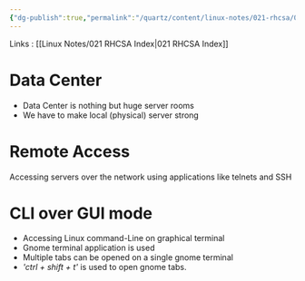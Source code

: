 ```yaml
---
{"dg-publish":true,"permalink":"/quartz/content/linux-notes/021-rhcsa/021-1-fundamentals-of-computer/021-1-10-basic-linux-terms-3/","noteIcon":"","created":"2023-10-14T22:10:59.488+05:30","updated":"2023-10-14T17:26:36.165+05:30"}
---
```


Links : [[Linux Notes/021 RHCSA Index\|021 RHCSA Index]]

# Data Center

- Data Center is nothing but huge server rooms
- We have to make local (physical) server strong

<style> .container {font-family: sans-serif; text-align: center;} .button-wrapper button {z-index: 1;height: 40px; width: 100px; margin: 10px;padding: 5px;} .excalidraw .App-menu_top .buttonList { display: flex;} .excalidraw-wrapper { height: 800px; margin: 50px; position: relative;} :root[dir="ltr"] .excalidraw .layer-ui__wrapper .zen-mode-transition.App-menu_bottom--transition-left {transform: none;} </style><script src="https://cdn.jsdelivr.net/npm/react@17/umd/react.production.min.js"></script><script src="https://cdn.jsdelivr.net/npm/react-dom@17/umd/react-dom.production.min.js"></script><script type="text/javascript" src="https://cdn.jsdelivr.net/npm/@excalidraw/excalidraw@0/dist/excalidraw.production.min.js"></script><div id="Basic_Linux_Termsexcalidraw.md1"></div><script>(function(){const InitialData={"type":"excalidraw","version":2,"source":"https://github.com/zsviczian/obsidian-excalidraw-plugin/releases/tag/1.9.19","elements":[{"type":"rectangle","version":131,"versionNonce":1986543718,"isDeleted":false,"id":"69l-0JGZUc6w1sZOoZPs1","fillStyle":"hachure","strokeWidth":1,"strokeStyle":"solid","roughness":1,"opacity":100,"angle":0,"x":-199.20831298828125,"y":-193.49478149414062,"strokeColor":"#1e1e1e","backgroundColor":"transparent","width":347.33331298828125,"height":198.66665649414062,"seed":1071341690,"groupIds":[],"frameId":null,"roundness":{"type":3},"boundElements":[],"updated":1694859379763,"link":null,"locked":false},{"type":"freedraw","version":87,"versionNonce":1173328678,"isDeleted":false,"id":"TxLLyFXxwM-9vy2iUbet-","fillStyle":"hachure","strokeWidth":0.5,"strokeStyle":"solid","roughness":1,"opacity":100,"angle":0,"x":96.125,"y":-156.1614532470703,"strokeColor":"#1e1e1e","backgroundColor":"transparent","width":64,"height":48,"seed":11841978,"groupIds":[],"frameId":null,"roundness":null,"boundElements":[],"updated":1694859387761,"link":null,"locked":false,"points":[[0,0],[0,-0.6666717529296875],[-2.6666259765625,-2.6666717529296875],[-3.333251953125,-2.6666717529296875],[-8.6666259765625,-2.6666717529296875],[-13.333251953125,-2.6666717529296875],[-17.333251953125,-2.6666717529296875],[-20,-2.6666717529296875],[-23.333251953125,-2],[-24,-1.3333282470703125],[-26,0.6666717529296875],[-28.6666259765625,2],[-32.6666259765625,5.3333282470703125],[-34.6666259765625,7.3333282470703125],[-36,8.666671752929688],[-36.6666259765625,10],[-38,12.666671752929688],[-38,14],[-38,16.666671752929688],[-39.333251953125,18],[-39.333251953125,20],[-39.333251953125,22],[-39.333251953125,24.666671752929688],[-39.333251953125,26],[-39.333251953125,30.666671752929688],[-38.6666259765625,32.66667175292969],[-37.333251953125,34.66667175292969],[-35.333251953125,35.33332824707031],[-34,36],[-29.333251953125,38.66667175292969],[-25.333251953125,40.00001525878906],[-20,41.33332824707031],[-16,43.33332824707031],[-12.6666259765625,43.33332824707031],[-9.333251953125,45.33332824707031],[-4,45.33332824707031],[-0.6666259765625,45.33332824707031],[2,45.33332824707031],[6,45.33332824707031],[8.666748046875,45.33332824707031],[11.3333740234375,45.33332824707031],[12.666748046875,45.33332824707031],[14.666748046875,45.33332824707031],[15.3333740234375,44.66667175292969],[16,44.00001525878906],[18,42.66667175292969],[19.3333740234375,40.66667175292969],[21.3333740234375,38.66667175292969],[23.3333740234375,34.66667175292969],[24.666748046875,32.66667175292969],[24.666748046875,30.666671752929688],[24.666748046875,29.333328247070312],[24.666748046875,26.666671752929688],[24.666748046875,24.666671752929688],[24.666748046875,22.666671752929688],[24.666748046875,20.666671752929688],[24.666748046875,18.666671752929688],[24.666748046875,18],[24.666748046875,17.333328247070312],[24.666748046875,15.333328247070312],[24.666748046875,13.333328247070312],[24,12],[24,11.333328247070312],[23.3333740234375,10],[22.666748046875,9.333328247070312],[22,8],[21.3333740234375,7.3333282470703125],[20.666748046875,6.6666717529296875],[20,6],[18,4.6666717529296875],[17.3333740234375,4.6666717529296875],[15.3333740234375,4],[14,4],[13.3333740234375,3.3333282470703125],[12,2.6666717529296875],[9.3333740234375,2],[8,1.3333282470703125],[6.666748046875,0.6666717529296875],[6,0.6666717529296875],[5.3333740234375,0.6666717529296875],[3.3333740234375,0],[3.3333740234375,-0.6666717529296875],[2.666748046875,-1.3333282470703125],[2,-1.3333282470703125],[0,0]],"lastCommittedPoint":null,"simulatePressure":true,"pressures":[]},{"type":"freedraw","version":14,"versionNonce":1600583846,"isDeleted":false,"id":"eQykVFLGdo9zsrT-s1jjb","fillStyle":"hachure","strokeWidth":0.5,"strokeStyle":"solid","roughness":1,"opacity":100,"angle":0,"x":73.4583740234375,"y":-115.49478149414062,"strokeColor":"#1e1e1e","backgroundColor":"transparent","width":17.3333740234375,"height":24.666656494140625,"seed":1622655738,"groupIds":[],"frameId":null,"roundness":null,"boundElements":[],"updated":1694859391114,"link":null,"locked":false,"points":[[0,0],[-0.6666259765625,0],[-1.3333740234375,0],[-4,1.333343505859375],[-8,6],[-10,9.333343505859375],[-13.3333740234375,13.333343505859375],[-16,18],[-16.6666259765625,20.666656494140625],[-17.3333740234375,23.333343505859375],[-17.3333740234375,24],[-17.3333740234375,24.666656494140625],[-17.3333740234375,24.666656494140625]],"lastCommittedPoint":null,"simulatePressure":true,"pressures":[]},{"type":"freedraw","version":15,"versionNonce":1590167910,"isDeleted":false,"id":"EEkIEHlmhn5qmKKedpo-A","fillStyle":"hachure","strokeWidth":0.5,"strokeStyle":"solid","roughness":1,"opacity":100,"angle":0,"x":106.791748046875,"y":-110.828125,"strokeColor":"#1e1e1e","backgroundColor":"transparent","width":10,"height":32.66668701171875,"seed":1540957562,"groupIds":[],"frameId":null,"roundness":null,"boundElements":[],"updated":1694859392618,"link":null,"locked":false,"points":[[0,0],[1.333251953125,0.66668701171875],[2,2],[5.333251953125,7.333343505859375],[7.333251953125,11.333343505859375],[8.6666259765625,14],[9.333251953125,20],[9.333251953125,22.66668701171875],[9.333251953125,26],[10,28],[10,30.66668701171875],[10,32],[10,32.66668701171875],[10,32.66668701171875]],"lastCommittedPoint":null,"simulatePressure":true,"pressures":[]},{"type":"rectangle","version":79,"versionNonce":833676774,"isDeleted":false,"id":"lmkccy5-q2kbVoTVtpdHx","fillStyle":"hachure","strokeWidth":0.5,"strokeStyle":"solid","roughness":1,"opacity":100,"angle":0,"x":59.291748046875,"y":-95.49478149414062,"strokeColor":"#1e1e1e","backgroundColor":"transparent","width":55,"height":36,"seed":1083250874,"groupIds":[],"frameId":null,"roundness":{"type":3},"boundElements":[{"type":"text","id":"0JMoZKLY"}],"updated":1694859421348,"link":null,"locked":false},{"type":"text","version":4,"versionNonce":1533740902,"isDeleted":false,"id":"0JMoZKLY","fillStyle":"hachure","strokeWidth":0.5,"strokeStyle":"solid","roughness":1,"opacity":100,"angle":0,"x":70.89175415039062,"y":-89.99478149414062,"strokeColor":"#1e1e1e","backgroundColor":"transparent","width":31.79998779296875,"height":25,"seed":1841180218,"groupIds":[],"frameId":null,"roundness":null,"boundElements":[],"updated":1694859418030,"link":null,"locked":false,"fontSize":20,"fontFamily":1,"text":"</>","rawText":"</>","textAlign":"center","verticalAlign":"middle","containerId":"lmkccy5-q2kbVoTVtpdHx","originalText":"</>","lineHeight":1.25,"baseline":17},{"type":"text","version":6,"versionNonce":74425510,"isDeleted":false,"id":"hApsoxmT","fillStyle":"hachure","strokeWidth":0.5,"strokeStyle":"solid","roughness":1,"opacity":100,"angle":0,"x":76.125,"y":-48.828125,"strokeColor":"#1e1e1e","backgroundColor":"transparent","width":50.87995910644531,"height":25,"seed":543216698,"groupIds":[],"frameId":null,"roundness":null,"boundElements":[],"updated":1694859423856,"link":null,"locked":false,"fontSize":20,"fontFamily":1,"text":"Admin","rawText":"Admin","textAlign":"left","verticalAlign":"top","containerId":null,"originalText":"Admin","lineHeight":1.25,"baseline":17},{"type":"rectangle","version":62,"versionNonce":919081446,"isDeleted":false,"id":"JX6bLfavyB88ZR53DBB6j","fillStyle":"hachure","strokeWidth":0.5,"strokeStyle":"solid","roughness":1,"opacity":100,"angle":0,"x":-163.208251953125,"y":-143.1614227294922,"strokeColor":"#1e1e1e","backgroundColor":"transparent","width":88,"height":70,"seed":333363578,"groupIds":[],"frameId":null,"roundness":{"type":3},"boundElements":[{"type":"text","id":"Qdry2eJp"}],"updated":1694859454518,"link":null,"locked":false},{"type":"text","version":16,"versionNonce":1828250918,"isDeleted":false,"id":"Qdry2eJp","fillStyle":"hachure","strokeWidth":0.5,"strokeStyle":"solid","roughness":1,"opacity":100,"angle":0,"x":-150.05821990966797,"y":-120.66142272949219,"strokeColor":"#1e1e1e","backgroundColor":"transparent","width":61.69993591308594,"height":25,"seed":1480644454,"groupIds":[],"frameId":null,"roundness":null,"boundElements":[],"updated":1694859454518,"link":null,"locked":false,"fontSize":20,"fontFamily":1,"text":"Server","rawText":"Server","textAlign":"center","verticalAlign":"middle","containerId":"JX6bLfavyB88ZR53DBB6j","originalText":"Server","lineHeight":1.25,"baseline":17},{"type":"text","version":19,"versionNonce":1972373818,"isDeleted":false,"id":"bNUetmMz","fillStyle":"hachure","strokeWidth":0.5,"strokeStyle":"solid","roughness":1,"opacity":100,"angle":0,"x":-171.2083740234375,"y":-178.16146850585938,"strokeColor":"#1e1e1e","backgroundColor":"transparent","width":114.73991394042969,"height":25,"seed":1804249658,"groupIds":[],"frameId":null,"roundness":null,"boundElements":[],"updated":1694859451787,"link":null,"locked":false,"fontSize":20,"fontFamily":1,"text":"Datacenter","rawText":"Datacenter","textAlign":"left","verticalAlign":"top","containerId":null,"originalText":"Datacenter","lineHeight":1.25,"baseline":17},{"type":"text","version":40,"versionNonce":462263270,"isDeleted":false,"id":"q9Ayi4Jg","fillStyle":"hachure","strokeWidth":0.5,"strokeStyle":"solid","roughness":1,"opacity":100,"angle":0,"x":196.9407087053571,"y":-135.4210815429689,"strokeColor":"#1e1e1e","backgroundColor":"transparent","width":292.59991455078125,"height":35,"seed":1475557030,"groupIds":[],"frameId":null,"roundness":null,"boundElements":[],"updated":1694859748854,"link":null,"locked":false,"fontSize":28,"fontFamily":1,"text":"Local Console Access","rawText":"Local Console Access","textAlign":"left","verticalAlign":"top","containerId":null,"originalText":"Local Console Access","lineHeight":1.25,"baseline":24},{"type":"rectangle","version":152,"versionNonce":1611129254,"isDeleted":true,"id":"npiQT31rtITrDn0mAcw6-","fillStyle":"hachure","strokeWidth":1,"strokeStyle":"solid","roughness":1,"opacity":100,"angle":0,"x":-205.87496948242188,"y":30.505203247070312,"strokeColor":"#1e1e1e","backgroundColor":"transparent","width":347.33331298828125,"height":198.66665649414062,"seed":1778539130,"groupIds":[],"frameId":null,"roundness":{"type":3},"boundElements":[{"id":"8SnUHCnytdoFagCYbMYRP","type":"arrow"}],"updated":1694860203810,"link":null,"locked":false},{"type":"rectangle","version":94,"versionNonce":556719782,"isDeleted":true,"id":"ExBJ-G4zLNbh7PGm0_FNB","fillStyle":"hachure","strokeWidth":0.5,"strokeStyle":"solid","roughness":1,"opacity":100,"angle":0,"x":-172.2083740234375,"y":84.8385009765625,"strokeColor":"#1e1e1e","backgroundColor":"transparent","width":88,"height":70,"seed":1733591802,"groupIds":[],"frameId":null,"roundness":{"type":3},"boundElements":[{"type":"text","id":"p7XfYTPs"}],"updated":1694860205432,"link":null,"locked":false},{"type":"text","version":48,"versionNonce":1957709498,"isDeleted":true,"id":"p7XfYTPs","fillStyle":"hachure","strokeWidth":0.5,"strokeStyle":"solid","roughness":1,"opacity":100,"angle":0,"x":-159.05834197998047,"y":107.3385009765625,"strokeColor":"#1e1e1e","backgroundColor":"transparent","width":61.69993591308594,"height":25,"seed":1853756346,"groupIds":[],"frameId":null,"roundness":null,"boundElements":[],"updated":1694860205432,"link":null,"locked":false,"fontSize":20,"fontFamily":1,"text":"Server","rawText":"Server","textAlign":"center","verticalAlign":"middle","containerId":"ExBJ-G4zLNbh7PGm0_FNB","originalText":"Server","lineHeight":1.25,"baseline":17},{"type":"text","version":53,"versionNonce":439012666,"isDeleted":true,"id":"BPwwx6U4","fillStyle":"hachure","strokeWidth":0.5,"strokeStyle":"solid","roughness":1,"opacity":100,"angle":0,"x":-184.5782699584961,"y":46.671875,"strokeColor":"#1e1e1e","backgroundColor":"transparent","width":114.73991394042969,"height":25,"seed":1772796710,"groupIds":[],"frameId":null,"roundness":null,"boundElements":[],"updated":1694860204800,"link":null,"locked":false,"fontSize":20,"fontFamily":1,"text":"Datacenter","rawText":"Datacenter","textAlign":"left","verticalAlign":"top","containerId":null,"originalText":"Datacenter","lineHeight":1.25,"baseline":17},{"type":"rectangle","version":258,"versionNonce":1289966566,"isDeleted":true,"id":"KdTW1dnveLrIPZd4KZIBi","fillStyle":"hachure","strokeWidth":1,"strokeStyle":"solid","roughness":1,"opacity":100,"angle":0,"x":361.60118321010043,"y":28.124295915876132,"strokeColor":"#1e1e1e","backgroundColor":"transparent","width":347.33331298828125,"height":198.66665649414062,"seed":487213114,"groupIds":[],"frameId":null,"roundness":{"type":3},"boundElements":[],"updated":1694860209526,"link":null,"locked":false},{"type":"freedraw","version":150,"versionNonce":1023708646,"isDeleted":true,"id":"dgTDNczCrLFEyjvGdl9t5","fillStyle":"hachure","strokeWidth":0.5,"strokeStyle":"solid","roughness":1,"opacity":100,"angle":0,"x":646.5537109375001,"y":82.41000584193642,"strokeColor":"#1e1e1e","backgroundColor":"transparent","width":64,"height":48,"seed":1747905510,"groupIds":[],"frameId":null,"roundness":null,"boundElements":[],"updated":1694860213255,"link":null,"locked":false,"points":[[0,0],[0,-0.6666717529296875],[-2.6666259765625,-2.6666717529296875],[-3.333251953125,-2.6666717529296875],[-8.6666259765625,-2.6666717529296875],[-13.333251953125,-2.6666717529296875],[-17.333251953125,-2.6666717529296875],[-20,-2.6666717529296875],[-23.333251953125,-2],[-24,-1.3333282470703125],[-26,0.6666717529296875],[-28.6666259765625,2],[-32.6666259765625,5.3333282470703125],[-34.6666259765625,7.3333282470703125],[-36,8.666671752929688],[-36.6666259765625,10],[-38,12.666671752929688],[-38,14],[-38,16.666671752929688],[-39.333251953125,18],[-39.333251953125,20],[-39.333251953125,22],[-39.333251953125,24.666671752929688],[-39.333251953125,26],[-39.333251953125,30.666671752929688],[-38.6666259765625,32.66667175292969],[-37.333251953125,34.66667175292969],[-35.333251953125,35.33332824707031],[-34,36],[-29.333251953125,38.66667175292969],[-25.333251953125,40.00001525878906],[-20,41.33332824707031],[-16,43.33332824707031],[-12.6666259765625,43.33332824707031],[-9.333251953125,45.33332824707031],[-4,45.33332824707031],[-0.6666259765625,45.33332824707031],[2,45.33332824707031],[6,45.33332824707031],[8.666748046875,45.33332824707031],[11.3333740234375,45.33332824707031],[12.666748046875,45.33332824707031],[14.666748046875,45.33332824707031],[15.3333740234375,44.66667175292969],[16,44.00001525878906],[18,42.66667175292969],[19.3333740234375,40.66667175292969],[21.3333740234375,38.66667175292969],[23.3333740234375,34.66667175292969],[24.666748046875,32.66667175292969],[24.666748046875,30.666671752929688],[24.666748046875,29.333328247070312],[24.666748046875,26.666671752929688],[24.666748046875,24.666671752929688],[24.666748046875,22.666671752929688],[24.666748046875,20.666671752929688],[24.666748046875,18.666671752929688],[24.666748046875,18],[24.666748046875,17.333328247070312],[24.666748046875,15.333328247070312],[24.666748046875,13.333328247070312],[24,12],[24,11.333328247070312],[23.3333740234375,10],[22.666748046875,9.333328247070312],[22,8],[21.3333740234375,7.3333282470703125],[20.666748046875,6.6666717529296875],[20,6],[18,4.6666717529296875],[17.3333740234375,4.6666717529296875],[15.3333740234375,4],[14,4],[13.3333740234375,3.3333282470703125],[12,2.6666717529296875],[9.3333740234375,2],[8,1.3333282470703125],[6.666748046875,0.6666717529296875],[6,0.6666717529296875],[5.3333740234375,0.6666717529296875],[3.3333740234375,0],[3.3333740234375,-0.6666717529296875],[2.666748046875,-1.3333282470703125],[2,-1.3333282470703125],[0,0]],"lastCommittedPoint":null,"simulatePressure":true,"pressures":[]},{"type":"freedraw","version":83,"versionNonce":1784720442,"isDeleted":true,"id":"PG1VycG3k712DBN7SlC1r","fillStyle":"hachure","strokeWidth":0.5,"strokeStyle":"solid","roughness":1,"opacity":100,"angle":0,"x":624.315647670201,"y":130.07665797642306,"strokeColor":"#1e1e1e","backgroundColor":"transparent","width":17.3333740234375,"height":24.666656494140625,"seed":1009002426,"groupIds":[],"frameId":null,"roundness":null,"boundElements":[],"updated":1694860214375,"link":null,"locked":false,"points":[[0,0],[-0.6666259765625,0],[-1.3333740234375,0],[-4,1.333343505859375],[-8,6],[-10,9.333343505859375],[-13.3333740234375,13.333343505859375],[-16,18],[-16.6666259765625,20.666656494140625],[-17.3333740234375,23.333343505859375],[-17.3333740234375,24],[-17.3333740234375,24.666656494140625],[-17.3333740234375,24.666656494140625]],"lastCommittedPoint":null,"simulatePressure":true,"pressures":[]},{"type":"rectangle","version":141,"versionNonce":1209638522,"isDeleted":true,"id":"rkrsvFb2HeURb-ko71rTn","fillStyle":"hachure","strokeWidth":0.5,"strokeStyle":"solid","roughness":1,"opacity":100,"angle":0,"x":614.1490478515627,"y":147.02904837472101,"strokeColor":"#1e1e1e","backgroundColor":"transparent","width":55,"height":36,"seed":2071820986,"groupIds":[],"frameId":null,"roundness":{"type":3},"boundElements":[{"type":"text","id":"HnIfxmRO"}],"updated":1694860215902,"link":null,"locked":false},{"type":"text","version":66,"versionNonce":380706342,"isDeleted":true,"id":"HnIfxmRO","fillStyle":"hachure","strokeWidth":0.5,"strokeStyle":"solid","roughness":1,"opacity":100,"angle":0,"x":625.7490539550784,"y":152.52904837472101,"strokeColor":"#1e1e1e","backgroundColor":"transparent","width":31.79998779296875,"height":25,"seed":1244795770,"groupIds":[],"frameId":null,"roundness":null,"boundElements":[],"updated":1694860215902,"link":null,"locked":false,"fontSize":20,"fontFamily":1,"text":"</>","rawText":"</>","textAlign":"center","verticalAlign":"middle","containerId":"rkrsvFb2HeURb-ko71rTn","originalText":"</>","lineHeight":1.25,"baseline":17},{"type":"freedraw","version":56,"versionNonce":1064325030,"isDeleted":true,"id":"OVFHWOddio6JMdpa1l4Yp","fillStyle":"hachure","strokeWidth":0.5,"strokeStyle":"solid","roughness":1,"opacity":100,"angle":0,"x":663.7919049944198,"y":131.17186628069197,"strokeColor":"#1e1e1e","backgroundColor":"transparent","width":10,"height":32.66668701171875,"seed":139953786,"groupIds":[],"frameId":null,"roundness":null,"boundElements":[],"updated":1694860215263,"link":null,"locked":false,"points":[[0,0],[1.333251953125,0.66668701171875],[2,2],[5.333251953125,7.333343505859375],[7.333251953125,11.333343505859375],[8.6666259765625,14],[9.333251953125,20],[9.333251953125,22.66668701171875],[9.333251953125,26],[10,28],[10,30.66668701171875],[10,32],[10,32.66668701171875],[10,32.66668701171875]],"lastCommittedPoint":null,"simulatePressure":true,"pressures":[]},{"type":"text","version":48,"versionNonce":1221933178,"isDeleted":true,"id":"hOH4Ok9N","fillStyle":"hachure","strokeWidth":0.5,"strokeStyle":"solid","roughness":1,"opacity":100,"angle":0,"x":403.3518382481167,"y":77.91002982003346,"strokeColor":"#1e1e1e","backgroundColor":"transparent","width":86.97993469238281,"height":25,"seed":837246950,"groupIds":[],"frameId":null,"roundness":null,"boundElements":[],"updated":1694860211719,"link":null,"locked":false,"fontSize":20,"fontFamily":1,"text":"Admin PC","rawText":"Admin PC","textAlign":"left","verticalAlign":"top","containerId":null,"originalText":"Admin PC","lineHeight":1.25,"baseline":17},{"type":"rectangle","version":84,"versionNonce":1044174246,"isDeleted":true,"id":"GH0iBLuWUIgWgcCN4ESZL","fillStyle":"hachure","strokeWidth":0.5,"strokeStyle":"solid","roughness":1,"opacity":100,"angle":0,"x":389.32177734375006,"y":103.38842773437472,"strokeColor":"#1e1e1e","backgroundColor":"transparent","width":118.09517996651795,"height":75.2380807059152,"seed":1919499046,"groupIds":[],"frameId":null,"roundness":{"type":3},"boundElements":[],"updated":1694860211127,"link":null,"locked":false},{"type":"text","version":24,"versionNonce":1863714362,"isDeleted":true,"id":"vWwXrEDu","fillStyle":"hachure","strokeWidth":0.5,"strokeStyle":"solid","roughness":1,"opacity":100,"angle":0,"x":459.7978515625,"y":41.48365129743274,"strokeColor":"#1e1e1e","backgroundColor":"transparent","width":140.9198455810547,"height":25,"seed":1794112614,"groupIds":[],"frameId":null,"roundness":null,"boundElements":[],"updated":1694860210382,"link":null,"locked":false,"fontSize":20,"fontFamily":1,"text":"Office Premise","rawText":"Office Premise","textAlign":"left","verticalAlign":"top","containerId":null,"originalText":"Office Premise","lineHeight":1.25,"baseline":17},{"type":"arrow","version":83,"versionNonce":1138837754,"isDeleted":true,"id":"8SnUHCnytdoFagCYbMYRP","fillStyle":"hachure","strokeWidth":0.5,"strokeStyle":"solid","roughness":1,"opacity":100,"angle":0,"x":339.79793875558033,"y":73.86463274274547,"strokeColor":"#1e1e1e","backgroundColor":"transparent","width":188.57142857142864,"height":10.476161411830333,"seed":1947095226,"groupIds":[],"frameId":null,"roundness":{"type":2},"boundElements":[],"updated":1694860206782,"link":null,"locked":false,"startBinding":{"elementId":"KdTW1dnveLrIPZd4KZIBi","focus":-0.004771304378482104,"gap":21.803244454520097},"endBinding":null,"lastCommittedPoint":null,"startArrowhead":null,"endArrowhead":"arrow","points":[[0,0],[-34.285714285714334,-9.523794991629472],[-188.57142857142864,-10.476161411830333]]},{"type":"line","version":70,"versionNonce":1140849658,"isDeleted":true,"id":"TDWZZ0lRpbVyXAvw8CfNJ","fillStyle":"hachure","strokeWidth":0.5,"strokeStyle":"solid","roughness":1,"opacity":100,"angle":0,"x":143.60740443638383,"y":132.9122663225446,"strokeColor":"#1e1e1e","backgroundColor":"transparent","width":215.23821149553578,"height":0.9523664202008604,"seed":1762096550,"groupIds":[],"frameId":null,"roundness":{"type":2},"boundElements":[],"updated":1694860208368,"link":null,"locked":false,"startBinding":null,"endBinding":null,"lastCommittedPoint":null,"startArrowhead":null,"endArrowhead":null,"points":[[0,0],[215.23821149553578,0.9523664202008604]]},{"type":"text","version":12,"versionNonce":1885153830,"isDeleted":true,"id":"1QHtm2W8","fillStyle":"hachure","strokeWidth":0.5,"strokeStyle":"solid","roughness":1,"opacity":100,"angle":0,"x":207.8931187220981,"y":105.29320417131692,"strokeColor":"#1e1e1e","backgroundColor":"transparent","width":110.83990478515625,"height":25,"seed":1933594918,"groupIds":[],"frameId":null,"roundness":null,"boundElements":[],"updated":1694860207454,"link":null,"locked":false,"fontSize":20,"fontFamily":1,"text":"IP Network","rawText":"IP Network","textAlign":"left","verticalAlign":"top","containerId":null,"originalText":"IP Network","lineHeight":1.25,"baseline":17},{"type":"text","version":45,"versionNonce":2002251046,"isDeleted":true,"id":"za6wiExe","fillStyle":"hachure","strokeWidth":0.5,"strokeStyle":"solid","roughness":1,"opacity":100,"angle":0,"x":176.94062151227672,"y":26.9598563058035,"strokeColor":"#1e1e1e","backgroundColor":"transparent","width":146.33987426757812,"height":25,"seed":2047808934,"groupIds":[],"frameId":null,"roundness":null,"boundElements":[],"updated":1694860206206,"link":null,"locked":false,"fontSize":20,"fontFamily":1,"text":"Remote Access","rawText":"Remote Access","textAlign":"left","verticalAlign":"top","containerId":null,"originalText":"Remote Access","lineHeight":1.25,"baseline":17}],"appState":{"theme":"dark","viewBackgroundColor":"#ffffff","currentItemStrokeColor":"#1e1e1e","currentItemBackgroundColor":"transparent","currentItemFillStyle":"hachure","currentItemStrokeWidth":0.5,"currentItemStrokeStyle":"solid","currentItemRoughness":1,"currentItemOpacity":100,"currentItemFontFamily":1,"currentItemFontSize":20,"currentItemTextAlign":"left","currentItemStartArrowhead":null,"currentItemEndArrowhead":"arrow","scrollX":243.7202366420201,"scrollY":279.33333587646484,"zoom":{"value":1},"currentItemRoundness":"round","gridSize":null,"gridColor":{"Bold":"#C9C9C9FF","Regular":"#EDEDEDFF"},"currentStrokeOptions":null,"previousGridSize":null,"frameRendering":{"enabled":true,"clip":true,"name":true,"outline":true}},"files":{}};InitialData.scrollToContent=true;App=()=>{const e=React.useRef(null),t=React.useRef(null),[n,i]=React.useState({width:void 0,height:void 0});return React.useEffect(()=>{i({width:t.current.getBoundingClientRect().width,height:t.current.getBoundingClientRect().height});const e=()=>{i({width:t.current.getBoundingClientRect().width,height:t.current.getBoundingClientRect().height})};return window.addEventListener("resize",e),()=>window.removeEventListener("resize",e)},[t]),React.createElement(React.Fragment,null,React.createElement("div",{className:"excalidraw-wrapper",ref:t},React.createElement(ExcalidrawLib.Excalidraw,{ref:e,width:n.width,height:n.height,initialData:InitialData,viewModeEnabled:!0,zenModeEnabled:!0,gridModeEnabled:!1})))},excalidrawWrapper=document.getElementById("Basic_Linux_Termsexcalidraw.md1");ReactDOM.render(React.createElement(App),excalidrawWrapper);})();</script>

# Remote Access

 Accessing servers over the network using applications like telnets and SSH

<div id="Basic_Linux_Terms_11.excalidraw.md2"></div><script>(function(){const InitialData={"type":"excalidraw","version":2,"source":"https://github.com/zsviczian/obsidian-excalidraw-plugin/releases/tag/1.9.19","elements":[{"type":"rectangle","version":195,"versionNonce":1067007162,"isDeleted":false,"id":"Nrn9hxNF30F-_B_JuEEZ-","fillStyle":"hachure","strokeWidth":1,"strokeStyle":"solid","roughness":1,"opacity":100,"angle":0,"x":-450.0833740234375,"y":-145.1614532470703,"strokeColor":"#1e1e1e","backgroundColor":"transparent","width":347.33331298828125,"height":198.66665649414062,"seed":172968806,"groupIds":[],"frameId":null,"roundness":{"type":3},"boundElements":[{"id":"A4Wv-Mk_dRMgtmVsh5dYT","type":"arrow"}],"updated":1694860158647,"link":null,"locked":false},{"type":"text","version":69,"versionNonce":546062522,"isDeleted":false,"id":"aoYS18aZ","fillStyle":"hachure","strokeWidth":0.5,"strokeStyle":"solid","roughness":1,"opacity":100,"angle":0,"x":-428.78661346435547,"y":-109.66146850585938,"strokeColor":"#1e1e1e","backgroundColor":"transparent","width":114.73991394042969,"height":25,"seed":186247034,"groupIds":[],"frameId":null,"roundness":null,"boundElements":[],"updated":1694860017402,"link":null,"locked":false,"fontSize":20,"fontFamily":1,"text":"Datacenter","rawText":"Datacenter","textAlign":"left","verticalAlign":"top","containerId":null,"originalText":"Datacenter","lineHeight":1.25,"baseline":17},{"type":"rectangle","version":112,"versionNonce":413233722,"isDeleted":false,"id":"4uYtfgmPqWXX5docvLI6v","fillStyle":"hachure","strokeWidth":0.5,"strokeStyle":"solid","roughness":1,"opacity":100,"angle":0,"x":-419.75,"y":-64.828125,"strokeColor":"#1e1e1e","backgroundColor":"transparent","width":88,"height":70,"seed":398402086,"groupIds":[],"frameId":null,"roundness":{"type":3},"boundElements":[{"type":"text","id":"HKDdVlqo"}],"updated":1694860018951,"link":null,"locked":false},{"type":"text","version":66,"versionNonce":518724346,"isDeleted":false,"id":"HKDdVlqo","fillStyle":"hachure","strokeWidth":0.5,"strokeStyle":"solid","roughness":1,"opacity":100,"angle":0,"x":-406.59996795654297,"y":-42.328125,"strokeColor":"#1e1e1e","backgroundColor":"transparent","width":61.69993591308594,"height":25,"seed":1965288806,"groupIds":[],"frameId":null,"roundness":null,"boundElements":[],"updated":1694860018951,"link":null,"locked":false,"fontSize":20,"fontFamily":1,"text":"Server","rawText":"Server","textAlign":"center","verticalAlign":"middle","containerId":"4uYtfgmPqWXX5docvLI6v","originalText":"Server","lineHeight":1.25,"baseline":17},{"type":"rectangle","version":358,"versionNonce":1773749050,"isDeleted":false,"id":"hVEOUqFe8hmvunLLs0W6S","fillStyle":"hachure","strokeWidth":1,"strokeStyle":"solid","roughness":1,"opacity":100,"angle":0,"x":116.58334350585938,"y":-146.828125,"strokeColor":"#1e1e1e","backgroundColor":"transparent","width":347.33331298828125,"height":198.66665649414062,"seed":1592787814,"groupIds":[],"frameId":null,"roundness":{"type":3},"boundElements":[{"id":"A4Wv-Mk_dRMgtmVsh5dYT","type":"arrow"}],"updated":1694860158647,"link":null,"locked":false},{"type":"freedraw","version":208,"versionNonce":2075258106,"isDeleted":false,"id":"-8TCIpfDG1oMeU_wWvxFT","fillStyle":"hachure","strokeWidth":0.5,"strokeStyle":"solid","roughness":1,"opacity":100,"angle":0,"x":420.2498779296875,"y":-72.16148376464844,"strokeColor":"#1e1e1e","backgroundColor":"transparent","width":64,"height":48,"seed":631953574,"groupIds":[],"frameId":null,"roundness":null,"boundElements":[],"updated":1694860106970,"link":null,"locked":false,"points":[[0,0],[0,-0.6666717529296875],[-2.6666259765625,-2.6666717529296875],[-3.333251953125,-2.6666717529296875],[-8.6666259765625,-2.6666717529296875],[-13.333251953125,-2.6666717529296875],[-17.333251953125,-2.6666717529296875],[-20,-2.6666717529296875],[-23.333251953125,-2],[-24,-1.3333282470703125],[-26,0.6666717529296875],[-28.6666259765625,2],[-32.6666259765625,5.3333282470703125],[-34.6666259765625,7.3333282470703125],[-36,8.666671752929688],[-36.6666259765625,10],[-38,12.666671752929688],[-38,14],[-38,16.666671752929688],[-39.333251953125,18],[-39.333251953125,20],[-39.333251953125,22],[-39.333251953125,24.666671752929688],[-39.333251953125,26],[-39.333251953125,30.666671752929688],[-38.6666259765625,32.66667175292969],[-37.333251953125,34.66667175292969],[-35.333251953125,35.33332824707031],[-34,36],[-29.333251953125,38.66667175292969],[-25.333251953125,40.00001525878906],[-20,41.33332824707031],[-16,43.33332824707031],[-12.6666259765625,43.33332824707031],[-9.333251953125,45.33332824707031],[-4,45.33332824707031],[-0.6666259765625,45.33332824707031],[2,45.33332824707031],[6,45.33332824707031],[8.666748046875,45.33332824707031],[11.3333740234375,45.33332824707031],[12.666748046875,45.33332824707031],[14.666748046875,45.33332824707031],[15.3333740234375,44.66667175292969],[16,44.00001525878906],[18,42.66667175292969],[19.3333740234375,40.66667175292969],[21.3333740234375,38.66667175292969],[23.3333740234375,34.66667175292969],[24.666748046875,32.66667175292969],[24.666748046875,30.666671752929688],[24.666748046875,29.333328247070312],[24.666748046875,26.666671752929688],[24.666748046875,24.666671752929688],[24.666748046875,22.666671752929688],[24.666748046875,20.666671752929688],[24.666748046875,18.666671752929688],[24.666748046875,18],[24.666748046875,17.333328247070312],[24.666748046875,15.333328247070312],[24.666748046875,13.333328247070312],[24,12],[24,11.333328247070312],[23.3333740234375,10],[22.666748046875,9.333328247070312],[22,8],[21.3333740234375,7.3333282470703125],[20.666748046875,6.6666717529296875],[20,6],[18,4.6666717529296875],[17.3333740234375,4.6666717529296875],[15.3333740234375,4],[14,4],[13.3333740234375,3.3333282470703125],[12,2.6666717529296875],[9.3333740234375,2],[8,1.3333282470703125],[6.666748046875,0.6666717529296875],[6,0.6666717529296875],[5.3333740234375,0.6666717529296875],[3.3333740234375,0],[3.3333740234375,-0.6666717529296875],[2.666748046875,-1.3333282470703125],[2,-1.3333282470703125],[0,0]],"lastCommittedPoint":null,"simulatePressure":true,"pressures":[]},{"type":"rectangle","version":202,"versionNonce":1651732538,"isDeleted":false,"id":"jlsgHHfdL7GpgNCn-Tgq1","fillStyle":"hachure","strokeWidth":0.5,"strokeStyle":"solid","roughness":1,"opacity":100,"angle":0,"x":381.75,"y":-12.161468505859375,"strokeColor":"#1e1e1e","backgroundColor":"transparent","width":55,"height":36,"seed":1310610854,"groupIds":[],"frameId":null,"roundness":{"type":3},"boundElements":[{"type":"text","id":"t8MrqHyr"}],"updated":1694860092573,"link":null,"locked":false},{"type":"text","version":127,"versionNonce":432888058,"isDeleted":false,"id":"t8MrqHyr","fillStyle":"hachure","strokeWidth":0.5,"strokeStyle":"solid","roughness":1,"opacity":100,"angle":0,"x":393.3500061035156,"y":-6.661468505859375,"strokeColor":"#1e1e1e","backgroundColor":"transparent","width":31.79998779296875,"height":25,"seed":273723622,"groupIds":[],"frameId":null,"roundness":null,"boundElements":[],"updated":1694860092573,"link":null,"locked":false,"fontSize":20,"fontFamily":1,"text":"</>","rawText":"</>","textAlign":"center","verticalAlign":"middle","containerId":"jlsgHHfdL7GpgNCn-Tgq1","originalText":"</>","lineHeight":1.25,"baseline":17},{"type":"freedraw","version":127,"versionNonce":1816587962,"isDeleted":false,"id":"khiuFIvwhD0u14ez8OXYx","fillStyle":"hachure","strokeWidth":0.5,"strokeStyle":"solid","roughness":1,"opacity":100,"angle":0,"x":389.58343505859375,"y":-33.49476623535156,"strokeColor":"#1e1e1e","backgroundColor":"transparent","width":17.3333740234375,"height":24.666656494140625,"seed":117924134,"groupIds":[],"frameId":null,"roundness":null,"boundElements":[],"updated":1694860095388,"link":null,"locked":false,"points":[[0,0],[-0.6666259765625,0],[-1.3333740234375,0],[-4,1.333343505859375],[-8,6],[-10,9.333343505859375],[-13.3333740234375,13.333343505859375],[-16,18],[-16.6666259765625,20.666656494140625],[-17.3333740234375,23.333343505859375],[-17.3333740234375,24],[-17.3333740234375,24.666656494140625],[-17.3333740234375,24.666656494140625]],"lastCommittedPoint":null,"simulatePressure":true,"pressures":[]},{"type":"freedraw","version":86,"versionNonce":60412666,"isDeleted":false,"id":"_U6xfV27s4JlwUDvAoxST","fillStyle":"hachure","strokeWidth":0.5,"strokeStyle":"solid","roughness":1,"opacity":100,"angle":0,"x":438.9166259765625,"y":-29.1614990234375,"strokeColor":"#1e1e1e","backgroundColor":"transparent","width":10,"height":32.66668701171875,"seed":45260326,"groupIds":[],"frameId":null,"roundness":null,"boundElements":[],"updated":1694860108511,"link":null,"locked":false,"points":[[0,0],[1.333251953125,0.66668701171875],[2,2],[5.333251953125,7.333343505859375],[7.333251953125,11.333343505859375],[8.6666259765625,14],[9.333251953125,20],[9.333251953125,22.66668701171875],[9.333251953125,26],[10,28],[10,30.66668701171875],[10,32],[10,32.66668701171875],[10,32.66668701171875]],"lastCommittedPoint":null,"simulatePressure":true,"pressures":[]},{"type":"rectangle","version":111,"versionNonce":1652886182,"isDeleted":false,"id":"sXwdEZ0g5o0kdZZ3CBehS","fillStyle":"hachure","strokeWidth":0.5,"strokeStyle":"solid","roughness":1,"opacity":100,"angle":0,"x":145.86909702845975,"y":-66.4471653529576,"strokeColor":"#1e1e1e","backgroundColor":"transparent","width":118.09517996651795,"height":75.2380807059152,"seed":1386354106,"groupIds":[],"frameId":null,"roundness":{"type":3},"boundElements":[],"updated":1694860088608,"link":null,"locked":false},{"type":"text","version":59,"versionNonce":555196154,"isDeleted":false,"id":"8dkyBosf","fillStyle":"hachure","strokeWidth":0.5,"strokeStyle":"solid","roughness":1,"opacity":100,"angle":0,"x":162.7600326538086,"y":-94.328125,"strokeColor":"#1e1e1e","backgroundColor":"transparent","width":86.97993469238281,"height":25,"seed":1713604090,"groupIds":[],"frameId":null,"roundness":null,"boundElements":[],"updated":1694860120374,"link":null,"locked":false,"fontSize":20,"fontFamily":1,"text":"Admin PC","rawText":"Admin PC","textAlign":"left","verticalAlign":"top","containerId":null,"originalText":"Admin PC","lineHeight":1.25,"baseline":17},{"type":"text","version":38,"versionNonce":1220965498,"isDeleted":false,"id":"lz2eqoeK","fillStyle":"hachure","strokeWidth":0.5,"strokeStyle":"solid","roughness":1,"opacity":100,"angle":0,"x":247.79007720947266,"y":-135.99478149414062,"strokeColor":"#1e1e1e","backgroundColor":"transparent","width":140.9198455810547,"height":25,"seed":1502382394,"groupIds":[],"frameId":null,"roundness":null,"boundElements":[],"updated":1694860127394,"link":null,"locked":false,"fontSize":20,"fontFamily":1,"text":"Office Premise","rawText":"Office Premise","textAlign":"left","verticalAlign":"top","containerId":null,"originalText":"Office Premise","lineHeight":1.25,"baseline":17},{"type":"line","version":112,"versionNonce":1746849530,"isDeleted":false,"id":"MKskt8Sq9J4O08yYnjgjC","fillStyle":"hachure","strokeWidth":0.5,"strokeStyle":"solid","roughness":1,"opacity":100,"angle":0,"x":-102.86629597229157,"y":-25.75014141205386,"strokeColor":"#1e1e1e","backgroundColor":"transparent","width":215.23821149553578,"height":0.9523664202008604,"seed":183734758,"groupIds":[],"frameId":null,"roundness":{"type":2},"boundElements":[],"updated":1694860138379,"link":null,"locked":false,"startBinding":null,"endBinding":null,"lastCommittedPoint":null,"startArrowhead":null,"endArrowhead":null,"points":[[0,0],[215.23821149553578,0.9523664202008604]]},{"type":"arrow","version":124,"versionNonce":2128661498,"isDeleted":false,"id":"A4Wv-Mk_dRMgtmVsh5dYT","fillStyle":"hachure","strokeWidth":0.5,"strokeStyle":"solid","roughness":1,"opacity":100,"angle":0,"x":98.34941412205879,"y":-83.76858762299803,"strokeColor":"#1e1e1e","backgroundColor":"transparent","width":188.57142857142864,"height":10.476161411830333,"seed":1579457274,"groupIds":[],"frameId":null,"roundness":{"type":2},"boundElements":[],"updated":1694860158647,"link":null,"locked":false,"startBinding":{"elementId":"hVEOUqFe8hmvunLLs0W6S","focus":-0.11541224708154224,"gap":18.233929383800586},"endBinding":{"elementId":"Nrn9hxNF30F-_B_JuEEZ-","focus":-0.4936586271021281,"gap":12.528046585786399},"lastCommittedPoint":null,"startArrowhead":null,"endArrowhead":"arrow","points":[[0,0],[-34.285714285714334,-9.523794991629472],[-188.57142857142864,-10.476161411830333]]},{"type":"text","version":74,"versionNonce":1631530362,"isDeleted":false,"id":"OCiWvoTH","fillStyle":"hachure","strokeWidth":0.5,"strokeStyle":"solid","roughness":1,"opacity":100,"angle":0,"x":-57.25331115722656,"y":-124.66146850585938,"strokeColor":"#1e1e1e","backgroundColor":"transparent","width":146.33987426757812,"height":25,"seed":2108030714,"groupIds":[],"frameId":null,"roundness":null,"boundElements":[],"updated":1694860167394,"link":null,"locked":false,"fontSize":20,"fontFamily":1,"text":"Remote Access","rawText":"Remote Access","textAlign":"left","verticalAlign":"top","containerId":null,"originalText":"Remote Access","lineHeight":1.25,"baseline":17},{"type":"text","version":23,"versionNonce":1133699046,"isDeleted":false,"id":"pitFE2zU","fillStyle":"hachure","strokeWidth":0.5,"strokeStyle":"solid","roughness":1,"opacity":100,"angle":0,"x":-47.836578369140625,"y":-59.661468505859375,"strokeColor":"#1e1e1e","backgroundColor":"transparent","width":110.83990478515625,"height":25,"seed":1279936742,"groupIds":[],"frameId":null,"roundness":null,"boundElements":[],"updated":1694860175473,"link":null,"locked":false,"fontSize":20,"fontFamily":1,"text":"IP Network","rawText":"IP Network","textAlign":"left","verticalAlign":"top","containerId":null,"originalText":"IP Network","lineHeight":1.25,"baseline":17}],"appState":{"theme":"dark","viewBackgroundColor":"#ffffff","currentItemStrokeColor":"#1e1e1e","currentItemBackgroundColor":"transparent","currentItemFillStyle":"hachure","currentItemStrokeWidth":1,"currentItemStrokeStyle":"solid","currentItemRoughness":1,"currentItemOpacity":100,"currentItemFontFamily":1,"currentItemFontSize":20,"currentItemTextAlign":"left","currentItemStartArrowhead":null,"currentItemEndArrowhead":"arrow","scrollX":495.25,"scrollY":297.171875,"zoom":{"value":1},"currentItemRoundness":"round","gridSize":null,"gridColor":{"Bold":"#C9C9C9FF","Regular":"#EDEDEDFF"},"currentStrokeOptions":null,"previousGridSize":null,"frameRendering":{"enabled":true,"clip":true,"name":true,"outline":true}},"files":{}};InitialData.scrollToContent=true;App=()=>{const e=React.useRef(null),t=React.useRef(null),[n,i]=React.useState({width:void 0,height:void 0});return React.useEffect(()=>{i({width:t.current.getBoundingClientRect().width,height:t.current.getBoundingClientRect().height});const e=()=>{i({width:t.current.getBoundingClientRect().width,height:t.current.getBoundingClientRect().height})};return window.addEventListener("resize",e),()=>window.removeEventListener("resize",e)},[t]),React.createElement(React.Fragment,null,React.createElement("div",{className:"excalidraw-wrapper",ref:t},React.createElement(ExcalidrawLib.Excalidraw,{ref:e,width:n.width,height:n.height,initialData:InitialData,viewModeEnabled:!0,zenModeEnabled:!0,gridModeEnabled:!1})))},excalidrawWrapper=document.getElementById("Basic_Linux_Terms_11.excalidraw.md2");ReactDOM.render(React.createElement(App),excalidrawWrapper);})();</script>

# CLI over GUI mode

- Accessing Linux command-Line on graphical terminal
- Gnome terminal application is used
- Multiple tabs can be opened on a single gnome terminal
- *'ctrl + shift + t'* is used to open gnome tabs.
